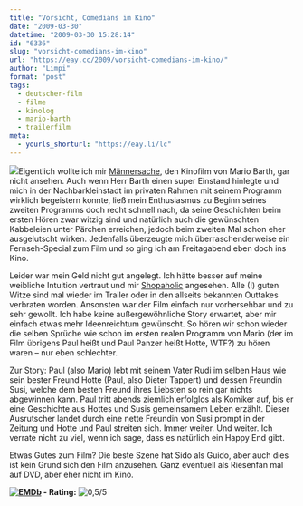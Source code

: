 ```yaml
---
title: "Vorsicht, Comedians im Kino"
date: "2009-03-30"
datetime: "2009-03-30 15:28:14"
id: "6336"
slug: "vorsicht-comedians-im-kino"
url: "https://eay.cc/2009/vorsicht-comedians-im-kino/"
author: "Limpi"
format: "post"
tags:
  - deutscher-film
  - filme
  - kinolog
  - mario-barth
  - trailerfilm
meta:
  - yourls_shorturl: "https://eay.li/lc"
---
```


![](/uploads/2009/maennersache.jpg)Eigentlich wollte ich mir [Männersache](http://www.imdb.com/title/tt1263757/), den Kinofilm von Mario Barth, gar nicht ansehen. Auch wenn Herr Barth einen super Einstand hinlegte und mich in der Nachbarkleinstadt im privaten Rahmen mit seinem Programm wirklich begeistern konnte, ließ mein Enthusiasmus zu Beginn seines zweiten Programms doch recht schnell nach, da seine Geschichten beim ersten Hören zwar witzig sind und natürlich auch die gewünschten Kabbeleien unter Pärchen erreichen, jedoch beim zweiten Mal schon eher ausgelutscht wirken. Jedenfalls überzeugte mich überraschenderweise ein Fernseh-Special zum Film und so ging ich am Freitagabend eben doch ins Kino.

Leider war mein Geld nicht gut angelegt. Ich hätte besser auf meine weibliche Intuition vertraut und mir [Shopaholic](http://www.imdb.com/title/tt1093908/) angesehen. Alle (!) guten Witze sind mal wieder im Trailer oder in den allseits bekannten Outtakes verbraten worden. Ansonsten war der Film einfach nur vorhersehbar und zu sehr gewollt. Ich habe keine außergewöhnliche Story erwartet, aber mir einfach etwas mehr Ideenreichtum gewünscht. So hören wir schon wieder die selben Sprüche wie schon im ersten realen Programm von Mario (der im Film übrigens Paul heißt und Paul Panzer heißt Hotte, WTF?) zu hören waren – nur eben schlechter.

Zur Story: Paul (also Mario) lebt mit seinem Vater Rudi im selben Haus wie sein bester Freund Hotte (Paul, also Dieter Tappert) und dessen Freundin Susi, welche dem besten Freund ihres Liebsten so rein gar nichts abgewinnen kann. Paul tritt abends ziemlich erfolglos als Komiker auf, bis er eine Geschichte aus Hottes und Susis gemeinsamem Leben erzählt. Dieser Ausrutscher landet durch eine nette Freundin von Susi prompt in der Zeitung und Hotte und Paul streiten sich. Immer weiter. Und weiter. Ich verrate nicht zu viel, wenn ich sage, dass es natürlich ein Happy End gibt.

Etwas Gutes zum Film? Die beste Szene hat Sido als Guido, aber auch dies ist kein Grund sich den Film anzusehen. Ganz eventuell als Riesenfan mal auf DVD, aber eher nicht im Kino.

 **[![EMDb](/uploads/pages/emdb/emdb_mini.gif)](http://eay.cc/emdb/) - Rating:** ![0,5/5](/uploads/pages/emdb/s_0-5.gif)
